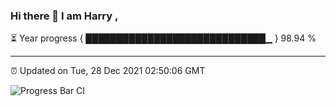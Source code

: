 ### Hi there 👋 I am Harry , 

⏳ Year progress { █████████████████████████████▁ } 98.94 %

---

⏰ Updated on Tue, 28 Dec 2021 02:50:06 GMT

![Progress Bar CI](https://github.com/duykhang68/duykhang68/workflows/Progress%20Bar%20CI/badge.svg)
